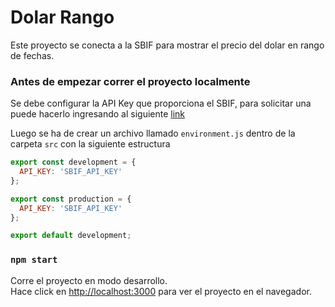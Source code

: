 # Dolar Rango

Este proyecto se conecta a la SBIF para mostrar el precio del dolar en rango de fechas.

### Antes de empezar correr el proyecto localmente

Se debe configurar la API Key que proporciona el SBIF, para solicitar una puede hacerlo ingresando al siguiente [link](https://api.sbif.cl/uso-de-api-key.html)

Luego se ha de crear un archivo llamado `environment.js` dentro de la carpeta `src` con la siguiente estructura

```js
export const development = {
  API_KEY: 'SBIF_API_KEY'
};

export const production = {
  API_KEY: 'SBIF_API_KEY'
};

export default development;
```

### `npm start`

Corre el proyecto en modo desarrollo.<br>
Hace click en [http://localhost:3000](http://localhost:3000) para ver el proyecto en el navegador.
